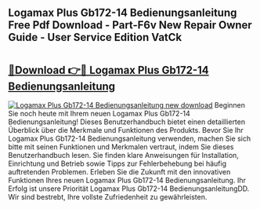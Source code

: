 ## Logamax Plus Gb172-14 Bedienungsanleitung Free Pdf Download - Part-F6v New Repair Owner Guide - User Service Edition VatCk

# <h2><a href="http://df2iv6.blite.top/?on=Logamax+Plus+Gb172-14+Bedienungsanleitung">🔗Download 👉🔴 Logamax Plus Gb172-14 Bedienungsanleitung</a></h2>

[![Logamax Plus Gb172-14 Bedienungsanleitung new download](https://i.imgur.com/lujVjoI.png)](http://df2iv6.blite.top/?on=Logamax+Plus+Gb172-14+Bedienungsanleitung)
Beginnen Sie noch heute mit Ihrem neuen Logamax Plus Gb172-14 Bedienungsanleitung! Dieses Benutzerhandbuch bietet einen detaillierten Überblick über die Merkmale und Funktionen des Produkts. Bevor Sie Ihr Logamax Plus Gb172-14 Bedienungsanleitung verwenden, machen Sie sich bitte mit seinen Funktionen und Merkmalen vertraut, indem Sie dieses Benutzerhandbuch lesen. Sie finden klare Anweisungen für Installation, Einrichtung und Betrieb sowie Tipps zur Fehlerbehebung bei häufig auftretenden Problemen. Erleben Sie die Zukunft mit den innovativen Funktionen Ihres neuen Logamax Plus Gb172-14 Bedienungsanleitung. Ihr Erfolg ist unsere Priorität Logamax Plus Gb172-14 BedienungsanleitungDD. Wir sind bestrebt, Ihre vollste Zufriedenheit zu gewährleisten.
